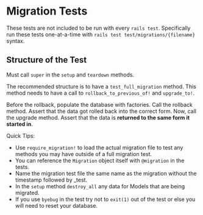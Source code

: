 # Migration Tests

These tests are not included to be run with every `rails test`. Specifically run these tests one-at-a-time with `rails test test/migrations/{filename}` syntax.

## Structure of the Test

Must call `super` in the `setup` and `teardown` methods.

The recommended structure is to have a `test_full_migration` method. This method needs to have a call to `rollback_to_previous_of!` and `upgrade_to!`.

Before the rollback, populate the database with factories. Call the rollback method. Assert that the data got rolled back into the correct form. Now, call the upgrade method. Assert that the data is **returned to the same form it started in**.

Quick Tips:

* Use `require_migration!` to load the actual migration file to test any methods you may have outside of a full migration test.
* You can reference the `Migration` object itself with `@migration` in the tests.
* Name the migration test file the same name as the migration without the timestamp followed by _test.
* In the `setup` method `destroy_all` any data for Models that are being migrated.
* If you use `byebug` in the test try not to `exit(1)` out of the test or else you will need to reset your database.
